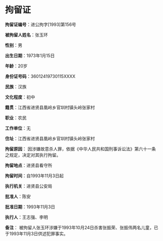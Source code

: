 # 拘留证

**拘留证编号**：进公拘字[1993]第156号

**被拘留人姓名**：张玉环

**性别**：男

**出生日期**：1973年1月15日

**年龄**：20岁

**身份证号码**：36012419730115XXXX

**民族**：汉族

**文化程度**：初中

**籍贯**：江西省进贤县凰岭乡官圳村镇头岭张家村

**职业**：农民

**工作单位**：无

**住址**：江西省进贤县凰岭乡官圳村镇头岭张家村

**拘留原因**：
因涉嫌故意杀人罪，依据《中华人民共和国刑事诉讼法》第六十一条之规定，决定对其执行拘留。

**拘留地点**：进贤县看守所

**拘留时间**：自1993年11月3日起

**执行机关**：进贤县公安局

**批准人**：陈安

**批准日期**：1993年11月3日

**执行人**：王志强、李明

**备注**：
被拘留人张玉环涉嫌于1993年10月24日杀害张振荣、张振伟两名儿童，已于1993年11月3日供述犯罪事实。
